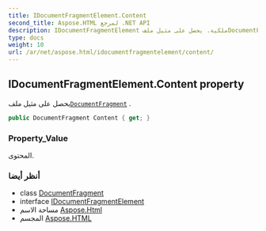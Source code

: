 ```yaml
---
title: IDocumentFragmentElement.Content
second_title: Aspose.HTML لمرجع .NET API
description: IDocumentFragmentElement ملكية. يحصل على مثيل ملفDocumentFragment .
type: docs
weight: 10
url: /ar/net/aspose.html/idocumentfragmentelement/content/
---
```

## IDocumentFragmentElement.Content property

يحصل على مثيل ملف[`DocumentFragment`](../../../aspose.html.dom/documentfragment/) .

```csharp
public DocumentFragment Content { get; }
```

### Property_Value

المحتوى.

### أنظر أيضا

* class [DocumentFragment](../../../aspose.html.dom/documentfragment/)
* interface [IDocumentFragmentElement](../)
* مساحة الاسم [Aspose.Html](../../idocumentfragmentelement/)
* المجسم [Aspose.HTML](../../../)



